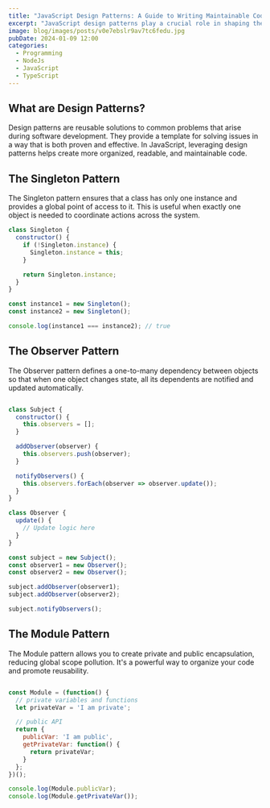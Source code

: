 ```yaml
---
title: "JavaScript Design Patterns: A Guide to Writing Maintainable Code"
excerpt: "JavaScript design patterns play a crucial role in shaping the structure and organization of your code, contributing to its maintainability and scalability. In this post, we'll delve into some common design patterns and explore how they can enhance the quality of your JavaScript projects."
image: blog/images/posts/v0e7ebslr9av7tc6fedu.jpg
pubDate: 2024-01-09 12:00
categories:
  - Programming
  - NodeJs
  - JavaScript
  - TypeScript
---
```


## What are Design Patterns?

Design patterns are reusable solutions to common problems that arise during software development. They provide a template for solving issues in a way that is both proven and effective. In JavaScript, leveraging design patterns helps create more organized, readable, and maintainable code.

## The Singleton Pattern

The Singleton pattern ensures that a class has only one instance and provides a global point of access to it. This is useful when exactly one object is needed to coordinate actions across the system.

```javascript
class Singleton {
  constructor() {
    if (!Singleton.instance) {
      Singleton.instance = this;
    }

    return Singleton.instance;
  }
}

const instance1 = new Singleton();
const instance2 = new Singleton();

console.log(instance1 === instance2); // true
```

## The Observer Pattern

The Observer pattern defines a one-to-many dependency between objects so that when one object changes state, all its dependents are notified and updated automatically.

```javascript

class Subject {
  constructor() {
    this.observers = [];
  }

  addObserver(observer) {
    this.observers.push(observer);
  }

  notifyObservers() {
    this.observers.forEach(observer => observer.update());
  }
}

class Observer {
  update() {
    // Update logic here
  }
}

const subject = new Subject();
const observer1 = new Observer();
const observer2 = new Observer();

subject.addObserver(observer1);
subject.addObserver(observer2);

subject.notifyObservers();
```

## The Module Pattern

The Module pattern allows you to create private and public encapsulation, reducing global scope pollution. It's a powerful way to organize your code and promote reusability.

```javascript

const Module = (function() {
  // private variables and functions
  let privateVar = 'I am private';

  // public API
  return {
    publicVar: 'I am public',
    getPrivateVar: function() {
      return privateVar;
    }
  };
})();

console.log(Module.publicVar);
console.log(Module.getPrivateVar());
```
